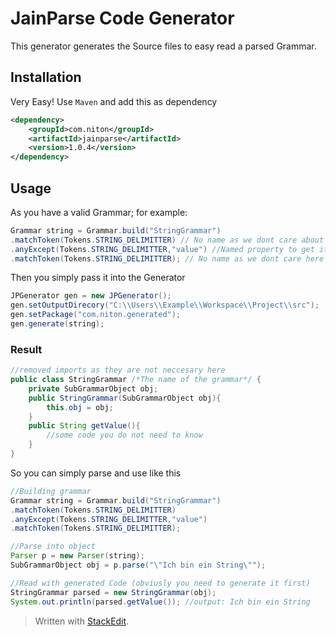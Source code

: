 # JainParse Code Generator
This generator generates the Source files to easy read a parsed Grammar.
## Installation
Very Easy! Use `Maven` and add this as dependency
```xml
<dependency>
    <groupId>com.niton</groupId>
    <artifactId>jainparse</artifactId>
    <version>1.0.4</version>
</dependency>
```
## Usage
As you have a valid Grammar; for example:
```java
Grammar string = Grammar.build("StringGrammar")
.matchToken(Tokens.STRING_DELIMITTER) // No name as we dont care about the delmitters
.anyExcept(Tokens.STRING_DELIMITTER,"value") //Named property to get it later on
.matchToken(Tokens.STRING_DELIMITTER); // No name as we dont care here to
```
Then you simply pass it into the Generator
```java
JPGenerator gen = new JPGenerator();
gen.setOutputDirecory("C:\\Users\\Example\\Workspace\\Project\\src");
gen.setPackage("com.niton.generated");
gen.generate(string);
```
### Result
```java
//removed imports as they are not neccesary here
public class StringGrammar /*The name of the grammar*/ {
	private SubGrammarObject obj;
	public StringGrammar(SubGrammarObject obj){
		this.obj = obj;
	}
	public String getValue(){
		//some code you do not need to know
	}
}
```
So you can simply parse and use like this
```java
//Building grammar
Grammar string = Grammar.build("StringGrammar")
.matchToken(Tokens.STRING_DELIMITTER)
.anyExcept(Tokens.STRING_DELIMITTER,"value")
.matchToken(Tokens.STRING_DELIMITTER);

//Parse into object
Parser p = new Parser(string);
SubGrammarObject obj = p.parse("\"Ich bin ein String\"");

//Read with generated Code (obviusly you need to generate it first)
StringGrammar parsed = new StringGrammar(obj);
System.out.println(parsed.getValue()); //output: Ich bin ein String
```
> Written with [StackEdit](https://stackedit.io/).
<!--stackedit_data:
eyJoaXN0b3J5IjpbLTEwMDE2MDY4MzldfQ==
-->
